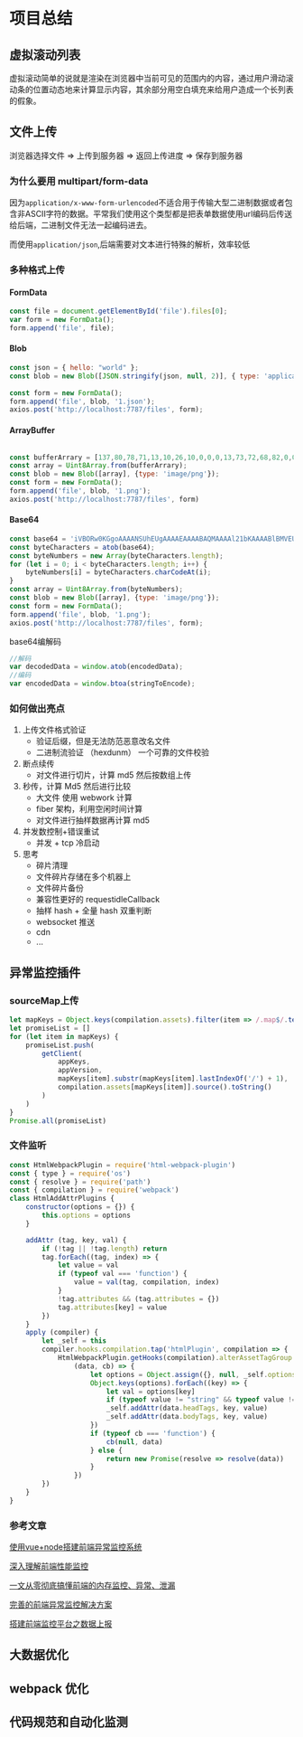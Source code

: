 # 项目总结

## 虚拟滚动列表

虚拟滚动简单的说就是渲染在浏览器中当前可见的范围内的内容，通过用户滑动滚动条的位置动态地来计算显示内容，其余部分用空白填充来给用户造成一个长列表的假象。

## 文件上传

浏览器选择文件 => 上传到服务器 => 返回上传进度 => 保存到服务器

### 为什么要用 multipart/form-data

因为`application/x-www-form-urlencoded`不适合用于传输大型二进制数据或者包含非ASCII字符的数据。平常我们使用这个类型都是把表单数据使用url编码后传送给后端，二进制文件无法一起编码进去。

而使用`application/json`,后端需要对文本进行特殊的解析，效率较低

### 多种格式上传

#### FormData

```js
const file = document.getElementById('file').files[0];
var form = new FormData();
form.append('file', file);
```

#### Blob

```js
const json = { hello: "world" };
const blob = new Blob([JSON.stringify(json, null, 2)], { type: 'application/json' });
    
const form = new FormData();
form.append('file', blob, '1.json');
axios.post('http://localhost:7787/files', form);
```

#### ArrayBuffer

```js

const bufferArrary = [137,80,78,71,13,10,26,10,0,0,0,13,73,72,68,82,0,0,0,1,0,0,0,1,1,3,0,0,0,37,219,86,202,0,0,0,6,80,76,84,69,0,0,255,128,128,128,76,108,191,213,0,0,0,9,112,72,89,115,0,0,14,196,0,0,14,196,1,149,43,14,27,0,0,0,10,73,68,65,84,8,153,99,96,0,0,0,2,0,1,244,113,100,166,0,0,0,0,73,69,78,68,174,66,96,130];
const array = Uint8Array.from(bufferArrary);
const blob = new Blob([array], {type: 'image/png'});
const form = new FormData();
form.append('file', blob, '1.png');
axios.post('http://localhost:7787/files', form)
```

#### Base64

```js
const base64 = 'iVBORw0KGgoAAAANSUhEUgAAAAEAAAABAQMAAAAl21bKAAAABlBMVEUAAP+AgIBMbL/VAAAACXBIWXMAAA7EAAAOxAGVKw4bAAAACklEQVQImWNgAAAAAgAB9HFkpgAAAABJRU5ErkJggg==';
const byteCharacters = atob(base64);
const byteNumbers = new Array(byteCharacters.length);
for (let i = 0; i < byteCharacters.length; i++) {
	byteNumbers[i] = byteCharacters.charCodeAt(i);
}
const array = Uint8Array.from(byteNumbers);
const blob = new Blob([array], {type: 'image/png'});
const form = new FormData();
form.append('file', blob, '1.png');
axios.post('http://localhost:7787/files', form);
```

base64编解码

```js
//解码
var decodedData = window.atob(encodedData);
//编码
var encodedData = window.btoa(stringToEncode);
```



### 如何做出亮点

1. 上传文件格式验证
   - 验证后缀，但是无法防范恶意改名文件
   - 二进制流验证 （hexdunm） 一个可靠的文件校验
2. 断点续传
   - 对文件进行切片，计算 md5 然后按数组上传
3. 秒传，计算 Md5 然后进行比较
   - 大文件 使用 webwork 计算
   - fiber 架构，利用空闲时间计算
   - 对文件进行抽样数据再计算 md5
4. 并发数控制+错误重试
   - 并发 + tcp 冷启动
5. 思考
   - 碎片清理
   - 文件碎片存储在多个机器上
   - 文件碎片备份
   - 兼容性更好的 requestidleCallback
   - 抽样 hash + 全量 hash 双重判断
   - websocket 推送
   - cdn
   - ...

## 异常监控插件

### sourceMap上传

```js
let mapKeys = Object.keys(compilation.assets).filter(item => /.map$/.test(item.toLowerCase()))
let promiseList = []
for (let item in mapKeys) {
    promiseList.push(
        getClient(
            appKeys,
            appVersion,
            mapKeys[item].substr(mapKeys[item].lastIndexOf('/') + 1),
            compilation.assets[mapKeys[item]].source().toString()
        )
    )
}
Promise.all(promiseList)
```

### 文件监听

```js
const HtmlWebpackPlugin = require('html-webpack-plugin')
const { type } = require('os')
const { resolve } = require('path')
const { compilation } = require('webpack')
class HtmlAddAttrPlugins {
    constructor(options = {}) {
        this.options = options
    }

    addAttr (tag, key, val) {
        if (!tag || !tag.length) return
        tag.forEach((tag, index) => {
            let value = val
            if (typeof val === 'function') {
                value = val(tag, compilation, index)
            }
            !tag.attributes && (tag.attributes = {})
            tag.attributes[key] = value
        })
    }
    apply (compiler) {
        let _self = this
        compiler.hooks.compilation.tap('htmlPlugin', compilation => {
            HtmlWebpackPlugin.getHooks(compilation).alterAssetTagGroup.tapAysnc('htmlPlugin',
                (data, cb) => {
                    let options = Object.assign({}, null, _self.options.attributes)
                    Object.keys(options).forEach((key) => {
                        let val = options[key]
                        if (typeof value != "string" && typeof value != 'function') return
                        _self.addAttr(data.headTags, key, value)
                        _self.addAttr(data.bodyTags, key, value)
                    })
                    if (typeof cb === 'function') {
                        cb(null, data)
                    } else {
                        return new Promise(resolve => resolve(data))
                    }
                })
        })
    }
}
```

### 参考文章

[使用vue+node搭建前端异常监控系统](https://mp.weixin.qq.com/s?__biz=MzAwMDY2OTU3NQ==&mid=2247483938&idx=1&sn=071276a967d289cd6fc52599da7099fc&chksm=9ae420caad93a9dc3338077c4ebec113ce3815b107182792312d39d3dd58a6da42f86f2d94e7&mpshare=1&scene=1&srcid=1012eLPZMNk9ggaxTGm2Ofgi&sharer_sharetime=1602485080984&sharer_shareid=12302458a55e6884c1bb1c47ff44880d&key=e916915e2e1878497a86d937dde233c512320fc8e640b974e1f6c8c394c152aad3a254e5a4afe776e24633c05a376f0859850be412fb70d735aee1c4f2c332918e39756025b36355e5ce41ffc21e4190f8b32f8a56f9edc97078f44646c9e857c3fba9fdf680b5e4f92e9cffd766a34a0f91a8b579ea96b3beaddc2db079c7e5&ascene=1&uin=MTIwOTc2NTAyMQ%3D%3D&devicetype=Windows+10+x64&version=6300002f&lang=zh_CN&exportkey=AbhxOcEv5LRRnJfJpOYk54M%3D&pass_ticket=RBJLbuhFUaC7C9iLpQ3G0QWDO%2FARo9ozdYLpRAv%2BPLVGoUhb9Vsl%2FpuWtmjHagMs&wx_header=0)

[深入理解前端性能监控](https://mp.weixin.qq.com/s?__biz=MzUzNjk5MTE1OQ==&mid=2247487964&idx=1&sn=bd50e0b48efc9a26c733e76c4159762c&chksm=faec9504cd9b1c1222b63267a27939c567cd0306a1db227eb77132be1d467be008d344cf1d04&mpshare=1&scene=1&srcid=0913rGwXFrCN0r0Sw4dlB9eI&sharer_sharetime=1600002595509&sharer_shareid=12302458a55e6884c1bb1c47ff44880d&key=2feebe5847c6e0bc331f0531a0062a22c6a77e1714978022748867c3e6f7fdf3572cc4b0f1cefc7209b4ee272f0b306f520eb065c223c2e0a75e06144b45c94decfae44e4e2efd1cef22401d277069cf0f643807b04cb9e6840b48abcb43e9235449e0abc1e91d9bdfcf71c6f95545a19135a8486191820fde8c7da86053ae2b&ascene=1&uin=MTIwOTc2NTAyMQ%3D%3D&devicetype=Windows+10+x64&version=6300002f&lang=zh_CN&exportkey=AYK1gS0QZbiyqzYZK1AxjSY%3D&pass_ticket=RBJLbuhFUaC7C9iLpQ3G0QWDO%2FARo9ozdYLpRAv%2BPLVGoUhb9Vsl%2FpuWtmjHagMs&wx_header=0)

[一文从零彻底搞懂前端的内存监控、异常、泄漏](https://mp.weixin.qq.com/s?__biz=MzI2NTk2NzUxNg==&mid=2247488384&idx=1&sn=986fa865425162a9ac23259dec41671d&chksm=ea941173dde398654a1840c5abf482e71f69274c70d27bc5aff71caf7b6c04c9984e1fa3e35a&mpshare=1&scene=1&srcid=0911J18opV3TGVyDfVt5Avkw&sharer_sharetime=1599787444615&sharer_shareid=12302458a55e6884c1bb1c47ff44880d&key=c30e52a6f1284ff4350756ad970a6facd60382717dc26f8beb7f9138b3b55be70dbdd831275f3370037525d45d6bf4b9900c7a7e126901013bb62caba32afbb5bd5b86da5997434ea34cc766ac627b280f23b48f703657f0240834d11d0b3cd13c342aa454412dea2853e0ae4059c0a44ceb3d0367d53d5b59229916b7c47b0d&ascene=1&uin=MTIwOTc2NTAyMQ%3D%3D&devicetype=Windows+10+x64&version=6300002f&lang=zh_CN&exportkey=Af4iBS%2BDgcgsY5FmtNTv1rU%3D&pass_ticket=RBJLbuhFUaC7C9iLpQ3G0QWDO%2FARo9ozdYLpRAv%2BPLVGoUhb9Vsl%2FpuWtmjHagMs&wx_header=0)

[完善的前端异常监控解决方案](https://mp.weixin.qq.com/s?__biz=MzA3MjkwNTM1Mw==&mid=2649140436&idx=1&sn=ee16143bca46329e97f825e4e8018b03&chksm=87052b32b072a224c6748fdee887fed2e674eb8a9e8e56032a5819671bf1b695bda853e5a572&mpshare=1&scene=1&srcid=0819yumnayDisywshbEeNjsy&sharer_sharetime=1597848188765&sharer_shareid=12302458a55e6884c1bb1c47ff44880d&key=e916915e2e187849eea0cdd2d2945d6d3bd32745cf323c23d708dbbfda954aa0ba6305fc22ff9311e7fad83862288bf9aa991c7b3d0c1c5df0605562458b3b4ed28b794fdafa49043d52041a8ed4bade98c6eabe9ffa31369e2e902e7f87ced69a92df3e0fb76c650fb6fbf02e73ad1600f794af1976d463655b7d6b399f38ea&ascene=1&uin=MTIwOTc2NTAyMQ%3D%3D&devicetype=Windows+10+x64&version=6300002f&lang=zh_CN&exportkey=AUHT36tpKw4Y18ZV90c0kEk%3D&pass_ticket=RBJLbuhFUaC7C9iLpQ3G0QWDO%2FARo9ozdYLpRAv%2BPLVGoUhb9Vsl%2FpuWtmjHagMs&wx_header=0)

[搭建前端监控平台之数据上报](https://mp.weixin.qq.com/s?__biz=Mzg5NDAyNjc2MQ==&mid=2247485425&idx=1&sn=c6b9cf30bc5748e5ecfea40d63949499&chksm=c0249297f7531b8196f40c0f2908cc87ff634e0f96d62cbf35ca46d6339c2ed4424ddf111e9e&mpshare=1&scene=1&srcid=1110oDOswZMOEFXzypr3tBUI&sharer_sharetime=1604981995699&sharer_shareid=12302458a55e6884c1bb1c47ff44880d&key=2feebe5847c6e0bc7b1dac79d29ea0e15a1a01f7ba190cd7eae1aa71d893790bd3d1e5299374971282fc0f5574d3e1687084eeb9129ff7b798f0595fc45d84d0def007c84690c5dce423a2c64755d6d39d17e453f7c8e003e59a53a9d14ce4ac24219b06782354121fdebe48c66b20e8195a48c44aea4d87ab3bbf7e51a7a4b4&ascene=1&uin=MTIwOTc2NTAyMQ%3D%3D&devicetype=Windows+10+x64&version=6300002f&lang=zh_CN&exportkey=ARrT%2FYtgK3GYB%2FsKP1kiQ1k%3D&pass_ticket=RBJLbuhFUaC7C9iLpQ3G0QWDO%2FARo9ozdYLpRAv%2BPLVGoUhb9Vsl%2FpuWtmjHagMs&wx_header=0)

## 大数据优化

## webpack 优化

## 代码规范和自动化监测
